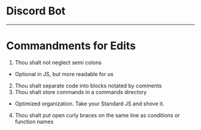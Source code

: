 # Discord Bot
------

# Commandments for Edits
1. Thou shalt not neglect semi colons
  * Optional in JS, but more readable for us
2. Thou shalt separate code into blocks notated by comments
3. Thou shalt store commands in a commands directory
  * Optimized organization. Take your Standard JS and shove it.
4. Thou shalt put open curly braces on the same line as conditions or function names
